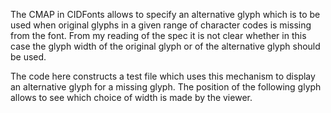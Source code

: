 The CMAP in CIDFonts allows to specify an alternative glyph which is
to be used when original glyphs in a given range of character codes
is missing from the font.  From my reading of the spec it is not clear
whether in this case the glyph width of the original glyph or of the
alternative glyph should be used.

The code here constructs a test file which uses this mechanism to display
an alternative glyph for a missing glyph.  The position of the following
glyph allows to see which choice of width is made by the viewer.
